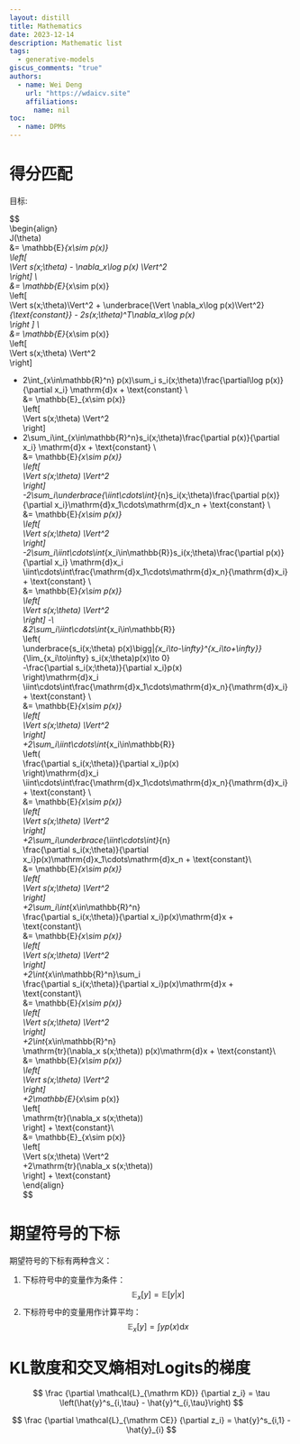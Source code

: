 ```yaml
---  
layout: distill  
title: Mathematics  
date: 2023-12-14  
description: Mathematic list  
tags:  
  - generative-models  
giscus_comments: "true"  
authors:  
  - name: Wei Deng  
    url: "https://wdaicv.site"  
    affiliations:  
      name: nil  
toc:  
  - name: DPMs  
---  
```

# 得分匹配  
目标:  
  
$$  
\begin{align}  
J(\theta)  
&= \mathbb{E}_{x\sim p(x)}   
\left[  
\Vert s(x;\theta) - \nabla_x\log p(x) \Vert^2  
\right] \\  
&= \mathbb{E}_{x\sim p(x)}  
\left[  
\Vert s(x;\theta)\Vert^2 + \underbrace{\Vert \nabla_x\log p(x)\Vert^2}_{\text{constant}} - 2s(x;\theta)^T\nabla_x\log p(x)  
\right ] \\  
&= \mathbb{E}_{x\sim p(x)}  
\left[  
\Vert s(x;\theta) \Vert^2  
\right]   
- 2\int_{x\in\mathbb{R}^n} p(x)\sum_i s_i(x;\theta)\frac{\partial\log p(x)}{\partial x_i} \mathrm{d}x + \text{constant} \\  
&= \mathbb{E}_{x\sim p(x)}  
\left[  
\Vert s(x;\theta) \Vert^2  
\right]   
- 2\sum_i\int_{x\in\mathbb{R}^n}s_i(x;\theta)\frac{\partial p(x)}{\partial x_i} \mathrm{d}x + \text{constant} \\  
&= \mathbb{E}_{x\sim p(x)}  
\left[  
\Vert s(x;\theta) \Vert^2  
\right]   
-2\sum_i\underbrace{\iint\cdots\int}_{n}s_i(x;\theta)\frac{\partial p(x)}{\partial x_i}\mathrm{d}x_1\cdots\mathrm{d}x_n + \text{constant} \\   
&= \mathbb{E}_{x\sim p(x)}  
\left[  
\Vert s(x;\theta) \Vert^2  
\right]   
-2\sum_i\iint\cdots\int_{x_i\in\mathbb{R}}s_i(x;\theta)\frac{\partial p(x)}{\partial x_i} \mathrm{d}x_i  
\iint\cdots\int\frac{\mathrm{d}x_1\cdots\mathrm{d}x_n}{\mathrm{d}x_i} + \text{constant} \\  
&= \mathbb{E}_{x\sim p(x)}  
\left[  
\Vert s(x;\theta) \Vert^2  
\right] -\\  
&2\sum_i\iint\cdots\int_{x_i\in\mathbb{R}}  
\left(  
\underbrace{s_i(x;\theta) p(x)\bigg|_{x_i\to-\infty}^{x_i\to+\infty}}_{\lim_{x_i\to\infty} s_i(x;\theta)p(x)\to 0}  
-\frac{\partial s_i(x;\theta)}{\partial x_i}p(x)  
\right)\mathrm{d}x_i  
\iint\cdots\int\frac{\mathrm{d}x_1\cdots\mathrm{d}x_n}{\mathrm{d}x_i} + \text{constant} \\  
&= \mathbb{E}_{x\sim p(x)}  
\left[  
\Vert s(x;\theta) \Vert^2  
\right]   
+2\sum_i\iint\cdots\int_{x_i\in\mathbb{R}}  
\left(  
\frac{\partial s_i(x;\theta)}{\partial x_i}p(x)  
\right)\mathrm{d}x_i  
\iint\cdots\int\frac{\mathrm{d}x_1\cdots\mathrm{d}x_n}{\mathrm{d}x_i} + \text{constant} \\  
&= \mathbb{E}_{x\sim p(x)}  
\left[  
\Vert s(x;\theta) \Vert^2  
\right]  
+2\sum_i\underbrace{\iint\cdots\int}_{n}  
\frac{\partial s_i(x;\theta)}{\partial x_i}p(x)\mathrm{d}x_1\cdots\mathrm{d}x_n + \text{constant}\\  
&= \mathbb{E}_{x\sim p(x)}  
\left[  
\Vert s(x;\theta) \Vert^2  
\right]  
+2\sum_i\int_{x\in\mathbb{R}^n}  
\frac{\partial s_i(x;\theta)}{\partial x_i}p(x)\mathrm{d}x + \text{constant}\\  
&= \mathbb{E}_{x\sim p(x)}  
\left[  
\Vert s(x;\theta) \Vert^2  
\right]  
+2\int_{x\in\mathbb{R}^n}\sum_i  
\frac{\partial s_i(x;\theta)}{\partial x_i}p(x)\mathrm{d}x + \text{constant}\\  
&= \mathbb{E}_{x\sim p(x)}  
\left[  
\Vert s(x;\theta) \Vert^2  
\right]  
+2\int_{x\in\mathbb{R}^n}  
\mathrm{tr}(\nabla_x s(x;\theta)) p(x)\mathrm{d}x + \text{constant}\\  
&= \mathbb{E}_{x\sim p(x)}  
\left[  
\Vert s(x;\theta) \Vert^2  
\right]  
+2\mathbb{E}_{x\sim p(x)}  
\left[  
\mathrm{tr}(\nabla_x s(x;\theta))  
\right] + \text{constant}\\  
&= \mathbb{E}_{x\sim p(x)}  
\left[  
\Vert s(x;\theta) \Vert^2  
+2\mathrm{tr}(\nabla_x s(x;\theta))  
\right] + \text{constant}  
\end{align}  
$$  
  
# 期望符号的下标  
期望符号的下标有两种含义：  
1. 下标符号中的变量作为条件：$$\mathbb{E}_{x}\left[y\right]=\mathbb{E}\left[y\vert x\right]$$  
2. 下标符号中的变量用作计算平均：$$\mathbb{E}_{x}\left[y\right]=\int yp(x)\mathrm{d}x$$  
  
# KL散度和交叉熵相对Logits的梯度  
$$  
\frac  
{\partial \mathcal{L}_{\mathrm KD}}  
{\partial z_i}  
= \tau \left(\hat{y}^s_{i,\tau} - \hat{y}^t_{i,\tau}\right)  
$$  
  
$$  
\frac  
{\partial \mathcal{L}_{\mathrm CE}}  
{\partial z_i}  
= \hat{y}^s_{i,1} - \hat{y}_{i}  
$$